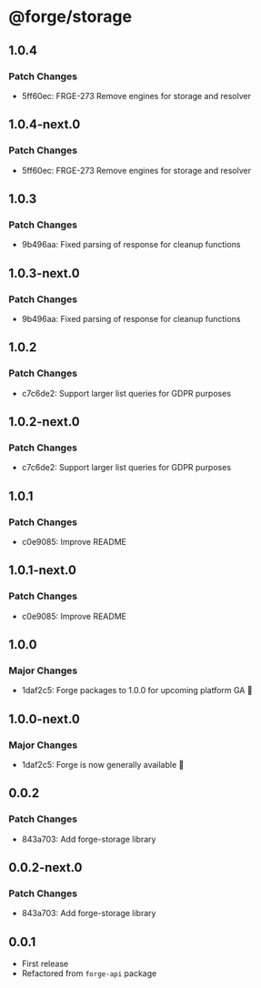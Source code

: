 # @forge/storage

## 1.0.4

### Patch Changes

- 5ff60ec: FRGE-273 Remove engines for storage and resolver

## 1.0.4-next.0

### Patch Changes

- 5ff60ec: FRGE-273 Remove engines for storage and resolver

## 1.0.3

### Patch Changes

- 9b496aa: Fixed parsing of response for cleanup functions

## 1.0.3-next.0

### Patch Changes

- 9b496aa: Fixed parsing of response for cleanup functions

## 1.0.2

### Patch Changes

- c7c6de2: Support larger list queries for GDPR purposes

## 1.0.2-next.0

### Patch Changes

- c7c6de2: Support larger list queries for GDPR purposes

## 1.0.1

### Patch Changes

- c0e9085: Improve README

## 1.0.1-next.0

### Patch Changes

- c0e9085: Improve README

## 1.0.0

### Major Changes

- 1daf2c5: Forge packages to 1.0.0 for upcoming platform GA 🎉

## 1.0.0-next.0

### Major Changes

- 1daf2c5: Forge is now generally available 🎉

## 0.0.2

### Patch Changes

- 843a703: Add forge-storage library

## 0.0.2-next.0

### Patch Changes

- 843a703: Add forge-storage library

## 0.0.1

- First release
- Refactored from `forge-api` package
